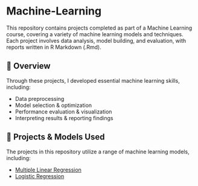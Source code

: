 # Machine-Learning

This repository contains projects completed as part of a Machine Learning course, covering a variety of machine learning models and techniques. Each project involves data analysis, model building, and evaluation, with reports written in R Markdown (.Rmd).

## 📌 Overview
Through these projects, I developed essential machine learning skills, including:
- Data preprocessing 
- Model selection & optimization
- Performance evaluation & visualization
- Interpreting results & reporting findings

## 📂 Projects & Models Used
The projects in this repository utilize a range of machine learning models, including:
- [Multiple Linear Regression](https://github.com/pweave5/Machine-Learning/tree/main/Concrete-Compressive-Strength-MLR)
- [Logistic Regression]()
